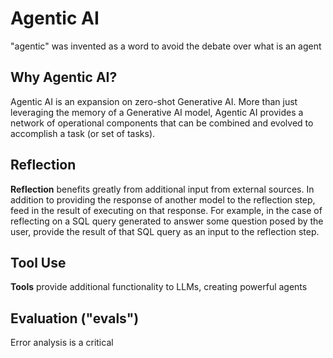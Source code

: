 # Agentic AI

"agentic" was invented as a word to avoid the debate over what is an agent

## Why Agentic AI?

Agentic AI is an expansion on zero-shot Generative AI. More than just leveraging the memory of a Generative AI model, Agentic AI provides a network of operational components that can be combined and evolved to accomplish a task (or set of tasks).

## Reflection

__Reflection__ benefits greatly from additional input from external sources. In addition to providing the response of another model to the reflection step, feed in the result of executing on that response. For example, in the case of reflecting on a SQL query generated to answer some question posed by the user, provide the result of that SQL query as an input to the reflection step.

## Tool Use

__Tools__ provide additional functionality to LLMs, creating powerful agents 

## Evaluation ("evals")

Error analysis is a critical